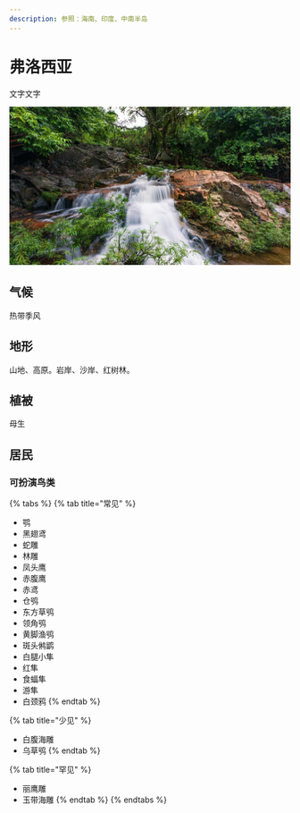```yaml
---
description: 参照：海南、印度、中南半岛
---
```


# 弗洛西亚

文字文字‌

![](../../.gitbook/assets/hai-nan.jpg)

## 气候 <a id="qi-hou"></a>

热带季风

## 地形 <a id="di-xing"></a>

‌山地、高原。岩岸、沙岸、红树林。

## 植被 <a id="zhi-bei"></a>

母生

## 居民 <a id="ju-min"></a>

### 可扮演鸟类 <a id="ke-ban-yan-niao-lei"></a>

{% tabs %}
{% tab title="常见" %}
* 鹗
* 黑翅鸢
* 蛇雕
* 林雕
* 凤头鹰
* 赤腹鹰
* 赤鸢
* 仓鸮
* 东方草鸮
* 领角鸮
* 黄脚渔鸮
* 斑头鸺鹠
* 白腿小隼
* 红隼
* 食蝠隼
* 游隼
* 白颈鸦
{% endtab %}

{% tab title="少见" %}
* 白腹海雕
* 乌草鸮
{% endtab %}

{% tab title="罕见" %}
* 丽鹰雕
* 玉带海雕
{% endtab %}
{% endtabs %}

